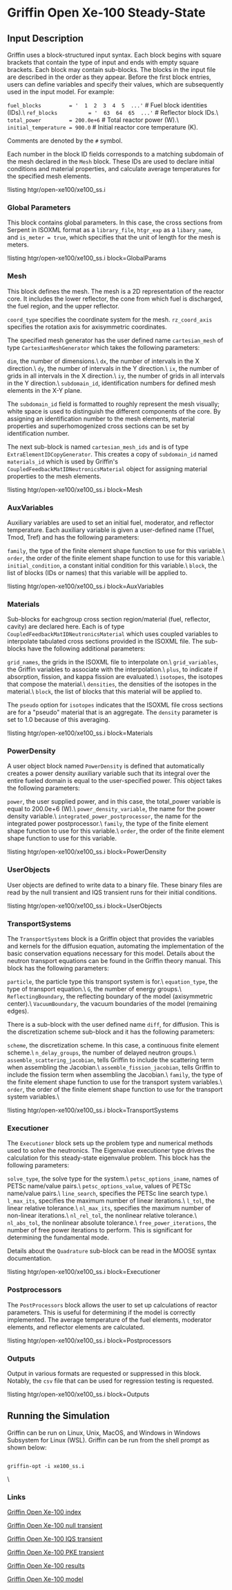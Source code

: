 # Griffin Open Xe-100 Steady-State

## Input Description

Griffin uses a block-structured input syntax. Each block begins with square brackets
that contain the type of input and ends with empty square brackets. Each block
may contain sub-blocks. The blocks in the input file are described in the order
as they appear. Before the first block entries, users can define variables and
specify their values, which are subsequently used in the input model. For example:

`fuel_blocks         = '  1  2  3  4  5  ...'`  # Fuel block identities (IDs).\\ 
`ref_blocks          = '  63  64  65  ...'`     # Reflector block IDs.\\ 
`total_power         = 200.0e+6`                # Total reactor power (W).\\ 
`initial_temperature = 900.0`                   # Initial reactor core temperature (K).

Comments are denoted by the `#` symbol.

Each number in the block ID fields corresponds to a matching subdomain of the
mesh declared in the `Mesh` block. These IDs are used to declare initial
conditions and material properties, and calculate average temperatures for the
specified mesh elements.

!listing htgr/open-xe100/xe100_ss.i

### Global Parameters

This block contains global parameters. In this case, the cross sections from
Serpent in ISOXML format as a `library_file`, `htgr_exp` as a `libary_name`, and
`is_meter = true`, which specifies that the unit of length for the mesh is meters.

!listing htgr/open-xe100/xe100_ss.i block=GlobalParams

### Mesh

This block defines the mesh. The mesh is a 2D representation of the reactor core.
It includes the lower reflector, the cone from which fuel is discharged, the fuel
region, and the upper reflector.

`coord_type` specifies the coordinate system for the mesh. `rz_coord_axis`
specifies the rotation axis for axisymmetric coordinates.

The specified mesh generator has the user defined name `cartesian_mesh` of type
`CartesianMeshGenerator` which takes the following parameters:

`dim`, the number of dimensions.\\ 
`dx`, the number of intervals in the X direction.\\ 
`dy`, the number of intervals in the Y direction.\\ 
`ix`, the number of grids in all intervals in the X direction.\\ 
`iy`, the number of grids in all intervals in the Y direction.\\ 
`subdomain_id`, identification numbers for defined mesh elements in the X-Y plane.

The `subdomain_id` field is formatted to roughly represent the mesh visually;
white space is used to distinguish the different components of the core. By
assigning an identification number to the mesh elements, material properties and
superhomogenized cross sections can be set by identification number.

The next sub-block is named `cartesian_mesh_ids` and is of type
`ExtraElementIDCopyGenerator`. This creates a copy of `subdomain_id` named
`materials_id` which is used by Griffin's `CoupledFeedbackMatIDNeutronicsMaterial`
object for assigning material properties to the mesh elements.

!listing htgr/open-xe100/xe100_ss.i block=Mesh

### AuxVariables

Auxiliary variables are used to set an initial fuel, moderator, and reflector
temperature. Each auxiliary variable is given a user-defined name (Tfuel, Tmod, Tref)
and has the following parameters:

`family`, the type of the finite element shape function to use for this variable.\\ 
`order`, the order of the finite element shape function to use for this variable.\\ 
`initial_condition`, a constant initial condition for this variable.\\ 
`block`, the list of blocks (IDs or names) that this variable will be applied to.

!listing htgr/open-xe100/xe100_ss.i block=AuxVariables

### Materials

Sub-blocks for eachgroup cross section region/material (fuel, reflector, cavity)
are declared here. Each is of type `CoupledFeedbackMatIDNeutronicsMaterial` which
uses coupled variables to interpolate tabulated cross sections provided in the
ISOXML file. The sub-blocks have the following additional parameters:

`grid_names`, the grids in the ISOXML file to interpolate on.\\ 
`grid_variables`, the Griffin variables to associate with the interpolation.\\ 
`plus`, to indicate if absorption, fission, and kappa fission are evaluated.\\ 
`isotopes`, the isotopes that compose the material.\\ 
`densities`, the densities of the isotopes in the material.\\ 
`block`, the list of blocks that this material will be applied to.

The `pseudo` option for `isotopes` indicates that the ISOXML file cross sections
are for a "pseudo" material that is an aggregate. The `density` parameter is
set to 1.0 because of this averaging.

!listing htgr/open-xe100/xe100_ss.i block=Materials

### PowerDensity

A user object block named `PowerDensity` is defined that automatically creates
a power density auxiliary variable such that its integral over the entire fueled
domain is equal to the user-specified power. This object takes the following
parameters:

`power`, the user supplied power, and in this case, the total_power variable is equal
to 200.0e+6 (W).\\ 
`power_density_variable`, the name for the power density variable.\\ 
`integrated_power_postprocessor`, the name for the integrated power postprocessor.\\ 
`family`, the type of the finite element shape function to use for this variable.\\ 
`order`, the order of the finite element shape function to use for this variable.

!listing htgr/open-xe100/xe100_ss.i block=PowerDensity

### UserObjects

User objects are defined to write data to a binary file. These binary files are
read by the null transient and IQS transient runs for their initial conditions.

!listing htgr/open-xe100/xe100_ss.i block=UserObjects

### TransportSystems

The `TransportSystems` block is a Griffin object that provides the variables
and kernels for the diffusion equation, automating the implementation of the
basic conservation equations necessary for this model. Details about the neutron
transport equations can be found in the Griffin theory manual. This block has
the following parameters:

`particle`, the particle type this transport system is for.\\ 
`equation_type`, the type of transport equation.\\ 
`G`, the number of energy groups.\\ 
`ReflectingBoundary`, the reflecting boundary of the model (axisymmetric center).\\ 
`VacuumBoundary`, the vacuum boundaries of the model (remaining edges).

There is a sub-block with the user defined name `diff`, for diffusion.
This is the discretization scheme sub-block and it has the following parameters:

`scheme`, the discretization scheme. In this case, a continuous finite element scheme.\\ 
`n_delay_groups`, the number of delayed neutron groups.\\ 
`assemble_scattering_jacobian`, tells Griffin to include the scattering term
when assembling the Jacobian.\\ 
`assemble_fission_jacobian`, tells Griffin to include the fission term when
assembling the Jacobian.\\ 
`family`, the type of the finite element shape function to use for the transport
system variables.\\ 
`order`, the order of the finite element shape function to use for the transport
system variables.\\ 

!listing htgr/open-xe100/xe100_ss.i block=TransportSystems

### Executioner

The `Executioner` block sets up the problem type and numerical methods used
to solve the neutronics. The Eigenvalue executioner type drives the calculation
for this steady-state eigenvalue problem. This block has the following parameters:

`solve_type`, the solve type for the system.\\ 
`petsc_options_iname`, names of PETSc name/value pairs.\\ 
`petsc_options_value`, values of PETSc name/value pairs.\\ 
`line_search`, specifies the PETSc line search type.\\ 
`l_max_its`, specifies the maximum number of linear iterations.\\ 
`l_tol`, the linear relative tolerance.\\ 
`nl_max_its`, specifies the maximum number of non-linear iterations.\\ 
`nl_rel_tol`, the nonlinear relative tolerance.\\ 
`nl_abs_tol`, the nonlinear absolute tolerance.\\ 
`free_power_iterations`, the number of free power iterations to perform. This is
significant for determining the fundamental mode.

Details about the `Quadrature` sub-block can be read in the MOOSE syntax documentation.

!listing htgr/open-xe100/xe100_ss.i block=Executioner

### Postprocessors

The `PostProcessors` block allows the user to set up calculations of reactor
parameters. This is useful for determining if the model is correctly implemented.
The average temperature of the fuel elements, moderator elements, and reflector
elements are calculated.

!listing htgr/open-xe100/xe100_ss.i block=Postprocessors

### Outputs

Output in various formats are requested or suppressed in this block. Notably,
the `csv` file that can be used for regression testing is requested.

!listing htgr/open-xe100/xe100_ss.i block=Outputs

## Running the Simulation

Griffin can be run on Linux, Unix, MacOS, and Windows in Windows Subsystem
for Linux (WSL). Griffin can be run from the shell prompt as shown below:

```language=bash

griffin-opt -i xe100_ss.i

```

\\ 

### Links

[Griffin Open Xe-100 index](open-xe100/index.md)

[Griffin Open Xe-100 null transient](open-xe100/open-xe100_null.md)

[Griffin Open Xe-100 IQS transient](open-xe100/open-xe100_iqs.md)

[Griffin Open Xe-100 PKE transient](open-xe100/open-xe100_pke.md)

[Griffin Open Xe-100 results](open-xe100/open-xe100_results.md)

[Griffin Open Xe-100 model](https://github.com/idaholab/virtual_test_bed/tree/devel/htgr/open-xe100)